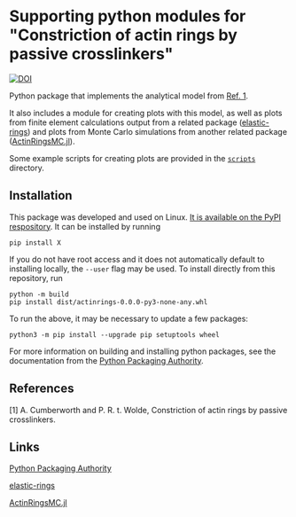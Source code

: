 # Supporting python modules for "Constriction of actin rings by passive crosslinkers"

[![DOI](https://zenodo.org/badge/420147949.svg)](https://zenodo.org/badge/latestdoi/420147949)

Python package that implements the analytical model from [Ref. 1](#references).

It also includes a module for creating plots with this model, as well as plots from finite element calculations output from a related package ([elastic-rings](https://github.com/cumberworth/elastic-rings)) and plots from Monte Carlo simulations from another related package ([ActinRingsMC.jl](https://github.com/cumberworth/ActinRingsMC.jl)).

Some example scripts for creating plots are provided in the [`scripts`](scripts/) directory.

## Installation

This package was developed and used on Linux.
[It is available on the PyPI respository](https://pypi.org/project/actinrings/).
It can be installed by running
```
pip install X
```
If you do not have root access and it does not automatically default to installing locally, the `--user` flag may be used.
To install directly from this repository, run
```
python -m build
pip install dist/actinrings-0.0.0-py3-none-any.whl
```
To run the above, it may be necessary to update a few packages:
```
python3 -m pip install --upgrade pip setuptools wheel
```

For more information on building and installing python packages, see the documentation from the [Python Packaging Authority](https://packaging.python.org/en/latest/).

## References

[1] A. Cumberworth and P. R. t. Wolde, Constriction of actin rings by passive crosslinkers.

## Links

[Python Packaging Authority](https://packaging.python.org/en/latest/)

[elastic-rings](https://github.com/cumberworth/elastic-rings)

[ActinRingsMC.jl](https://github.com/cumberworth/ActinRingsMC.jl)
